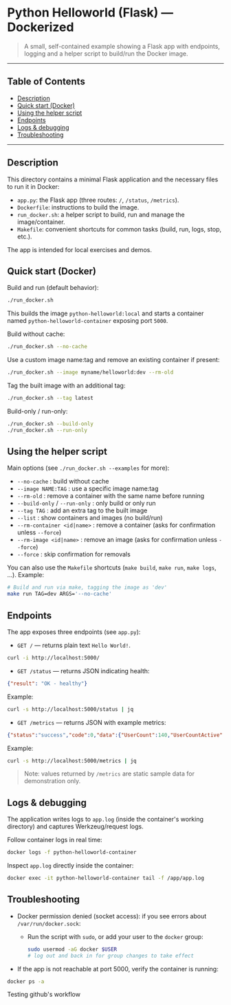 # Python Helloworld (Flask) — Dockerized

> A small, self-contained example showing a Flask app with endpoints, logging and a helper script to build/run the Docker image.

---

## Table of Contents

- [Description](#description)
- [Quick start (Docker)](#quick-start-docker)
- [Using the helper script](#using-the-helper-script)
- [Endpoints](#endpoints)
- [Logs & debugging](#logs--debugging)
- [Troubleshooting](#troubleshooting)

---

## Description

This directory contains a minimal Flask application and the necessary files to run it in Docker:

- `app.py`: the Flask app (three routes: `/`, `/status`, `/metrics`).
- `Dockerfile`: instructions to build the image.
- `run_docker.sh`: a helper script to build, run and manage the image/container.
- `Makefile`: convenient shortcuts for common tasks (build, run, logs, stop, etc.).

The app is intended for local exercises and demos.

## Quick start (Docker)

Build and run (default behavior):

```bash
./run_docker.sh
```

This builds the image `python-helloworld:local` and starts a container named `python-helloworld-container` exposing port `5000`.

Build without cache:

```bash
./run_docker.sh --no-cache
```

Use a custom image name:tag and remove an existing container if present:

```bash
./run_docker.sh --image myname/helloworld:dev --rm-old
```

Tag the built image with an additional tag:

```bash
./run_docker.sh --tag latest
```

Build-only / run-only:

```bash
./run_docker.sh --build-only
./run_docker.sh --run-only
```

## Using the helper script

Main options (see `./run_docker.sh --examples` for more):

- `--no-cache` : build without cache
- `--image NAME:TAG` : use a specific image name:tag
- `--rm-old` : remove a container with the same name before running
- `--build-only` / `--run-only` : only build or only run
- `--tag TAG` : add an extra tag to the built image
- `--list` : show containers and images (no build/run)
- `--rm-container <id|name>` : remove a container (asks for confirmation unless `--force`)
- `--rm-image <id|name>` : remove an image (asks for confirmation unless `--force`)
- `--force` : skip confirmation for removals

You can also use the `Makefile` shortcuts (`make build`, `make run`, `make logs`, ...). Example:

```bash
# Build and run via make, tagging the image as 'dev'
make run TAG=dev ARGS='--no-cache'
```

## Endpoints

The app exposes three endpoints (see `app.py`):

- `GET /` — returns plain text `Hello World!`.

```bash
curl -i http://localhost:5000/
```

- `GET /status` — returns JSON indicating health:

```json
{"result": "OK - healthy"}
```

Example:

```bash
curl -s http://localhost:5000/status | jq
```

- `GET /metrics` — returns JSON with example metrics:

```json
{"status":"success","code":0,"data":{"UserCount":140,"UserCountActive":23}}
```

Example:

```bash
curl -s http://localhost:5000/metrics | jq
```

> Note: values returned by `/metrics` are static sample data for demonstration only.

## Logs & debugging

The application writes logs to `app.log` (inside the container's working directory) and captures Werkzeug/request logs.

Follow container logs in real time:

```bash
docker logs -f python-helloworld-container
```

Inspect `app.log` directly inside the container:

```bash
docker exec -it python-helloworld-container tail -f /app/app.log
```

## Troubleshooting

- Docker permission denied (socket access): if you see errors about `/var/run/docker.sock`:

  - Run the script with `sudo`, or add your user to the `docker` group:

    ```bash
    sudo usermod -aG docker $USER
    # log out and back in for group changes to take effect
    ```

- If the app is not reachable at port 5000, verify the container is running:

```bash
docker ps -a
```
Testing github's workflow

